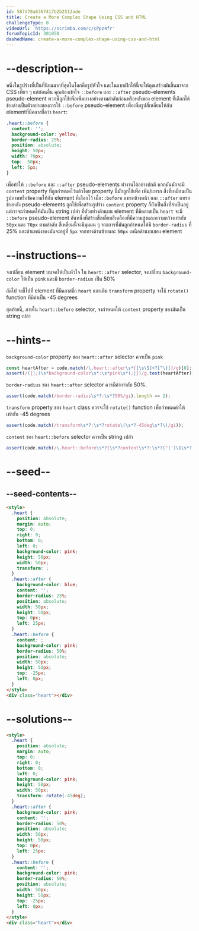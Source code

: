 ```yaml
---
id: 587d78a6367417b2b2512ade
title: Create a More Complex Shape Using CSS and HTML
challengeType: 0
videoUrl: 'https://scrimba.com/c/cPpz4fr'
forumTopicId: 301050
dashedName: create-a-more-complex-shape-using-css-and-html
---
```


# --description--

หนึ่งในรูปร่างที่เป็นที่นิยมมากที่สุดในโลกคือรูปหัวใจ และในแบบฝึกให้นี้จะให้คุณสร้างมันขึ้นมาจาก CSS เพียว ๆ
แต่ก่อนอื่น คุณต้องเข้าใจ `::before` และ `::after` pseudo-elements
pseudo-element พวกนี้ถูกใช้เพื่อเพิ่มบางอย่างตามลำดับก่อนหรือหลังของ element ที่เลือกได้
ข้างล่างเป็นตัวอย่างของการใช้ `::before` pseudo-element เพื่อเพิ่มรูปสี่เหลี่ยมให้กับ elementที่มีคลาสชื่อว่า `heart`:

```css
.heart::before {
  content: '';
  background-color: yellow;
  border-radius: 25%;
  position: absolute;
  height: 50px;
  width: 70px;
  top: -50px;
  left: 5px;
}
```

เพื่อทำให้ `::before` และ `::after` pseudo-elements ทำงานได้อย่างปกติ
พวกมันมักจะมี `content` property ที่ถูกกำหนดไว้แล้วโดย property นี้มักถูกใช้เพื่อ เพิ่ม/แทรก สิ่งที่เหมือนเป็นรูปภาพหรือข้อความให้กับ element ที่เลือกไว้
เมื่อ`::before` แทรกข้างหน้า และ `::after` แทรกข้างหลัง pseudo-elements ถูกใช้เพื่อสร้างรูปร่าง `content` property ก็ยังเป็นสิ่งที่จำเป็นอยู่ แต่เราจะกำหนดให้มันเป็น string เปล่า
ที่ตัวอย่างด้านบน element ที่มีคลาสเป็น `heart` จะมี `::before` pseudo-element อันหนึ่งที่สร้างสี่เหลี่ยมสีเหลืองที่มีความสูงและความกว้างเท่ากับ `50px` และ `70px` ตามลำดับ
สี่เหลี่ยมนี้จะมีมุมมน ๆ จากการที่มันถูกกำหนดให้มี `border-radius` ที่ 25% และตำแหน่งของมันจะอยู่ที่ `5px` จากทางด้านซ้ายและ `50px` เหนือด้านบนของ element

# --instructions--

จงเปลี่ยน element บนจอให้เป็นหัวใจ
ใน `heart::after` selector, จงเปลี่ยน `background-color` ให้เป็น `pink` และมี `border-radius` เป็น 50%

ถัดไป จงชี้ไปที่ element ที่มีคลาสชื่อ `heart` และเติม `transform` property
จงใช้ `rotate()` function ที่มีค่าเป็น -45 degrees

สุดท้ายนี้, ภายใน `heart::before` selector, จงกำหนดให้ `content` property ของมันเป็น string เปล่า

# --hints--

`background-color` property ของ `heart::after` selector ควรเป็น `pink`

```js
const heartAfter = code.match(/\.heart::after\s*{[\s\S]+?[^\}]}/g)[0];
assert(/({|;)\s*background-color\s*:\s*pink\s*(;|})/g.test(heartAfter));
```

`border-radius` ของ `heart::after` selector ควรมีค่าเท่ากับ 50%.

```js
assert(code.match(/border-radius\s*?:\s*?50%/gi).length == 2);
```

`transform` property ของ `heart` class ควรจะใช้ `rotate()` function เพื่อกำหนดค่าให้เท่ากับ -45 degrees

```js
assert(code.match(/transform\s*?:\s*?rotate\(\s*?-45deg\s*?\)/gi));
```

`content` ของ `heart::before` selector ควรเป็น string เปล่า

```js
assert(code.match(/\.heart::before\s*?{\s*?content\s*?:\s*?("|')\1\s*?;/gi));
```

# --seed--

## --seed-contents--

```html
<style>
  .heart {
    position: absolute;
    margin: auto;
    top: 0;
    right: 0;
    bottom: 0;
    left: 0;
    background-color: pink;
    height: 50px;
    width: 50px;
    transform: ;
  }
  .heart::after {
    background-color: blue;
    content: '';
    border-radius: 25%;
    position: absolute;
    width: 50px;
    height: 50px;
    top: 0px;
    left: 25px;
  }
  .heart::before {
    content: ;
    background-color: pink;
    border-radius: 50%;
    position: absolute;
    width: 50px;
    height: 50px;
    top: -25px;
    left: 0px;
  }
</style>
<div class="heart"></div>
```

# --solutions--

```html
<style>
  .heart {
    position: absolute;
    margin: auto;
    top: 0;
    right: 0;
    bottom: 0;
    left: 0;
    background-color: pink;
    height: 50px;
    width: 50px;
    transform: rotate(-45deg);
  }
  .heart::after {
    background-color: pink;
    content: '';
    border-radius: 50%;
    position: absolute;
    width: 50px;
    height: 50px;
    top: 0px;
    left: 25px;
  }
  .heart::before {
    content: '';
    background-color: pink;
    border-radius: 50%;
    position: absolute;
    width: 50px;
    height: 50px;
    top: -25px;
    left: 0px;
  }
</style>
<div class="heart"></div>
```
